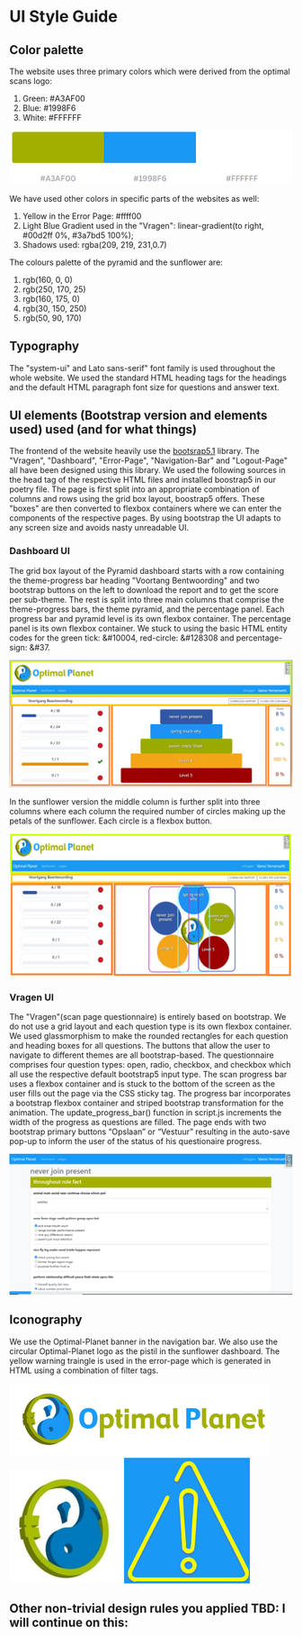 
# UI Style Guide

## Color palette
The website uses three primary colors which were derived from the optimal scans logo:
1. Green: #A3AF00
2. Blue: #1998F6 
3. White: #FFFFFF

![GitHub Logo](https://github.com/VamsiYerramsetti/Temporary/blob/main/palette1.png)

We have used other colors in specific parts of the websites as well:
1. Yellow in the Error Page: #ffff00
2. Light Blue Gradient used in the "Vragen": linear-gradient(to right, #00d2ff 0%, #3a7bd5 100%);
3. Shadows used: rgba(209, 219, 231,0.7)

The colours palette of the pyramid and the sunflower are:
1. rgb(160, 0, 0)
2. rgb(250, 170, 25)
3. rgb(160, 175, 0)
4. rgb(30, 150, 250)
5. rgb(50, 90, 170)

## Typography
The "system-ui" and Lato sans-serif" font family is used throughout the whole website. We used the standard HTML heading tags for the headings and the default HTML paragraph font size for questions and answer text.

## UI elements (Bootstrap version and elements used) used (and for what things)

The frontend of the website heavily use the [bootsrap5.1](https://getbootstrap.com/docs/5.0/getting-started/introduction/) library. The "Vragen", "Dashboard", "Error-Page", "Navigation-Bar" and "Logout-Page" all have been designed using this library. We used the following sources in the head tag of the respective HTML files and installed boostrap5 in our poetry file.
The page is first split into an appropriate combination of columns and rows using the grid box layout, boostrap5 offers. These "boxes" are then converted to flexbox containers where we can enter the components of the respective pages. By using bootstrap the UI adapts to any screen size and avoids nasty unreadable UI.

### Dashboard UI
The grid box layout of the Pyramid dashboard starts with a row containing the theme-progress bar heading "Voortang Bentwoording" and two bootstrap buttons on the left to download the report and to get the score per sub-theme. The rest is split into three main columns that comprise the theme-progress bars, the theme pyramid, and the percentage panel. Each progress bar and pyramid level is its own flexbox container. The percentage panel is its own flexbox container. We stuck to using the basic HTML entity codes for the green tick: &#10004, red-circle: &#128308 and percentage-sign: &#37.

![GitHub Logo](https://github.com/VamsiYerramsetti/Temporary/blob/main/pyramid.png)

In the sunflower version the middle column is further split into three columns where each column the required number of circles making up the petals of the sunflower. Each circle is a flexbox button.

![GitHub Logo](https://github.com/VamsiYerramsetti/Temporary/blob/main/sunflower.png)


### Vragen UI
The "Vragen"(scan page questionnaire) is entirely based on bootstrap. We do not use a grid layout and each question type is its own flexbox container. We used glassmorphism to make the rounded rectangles for each question and heading boxes for all questions. The buttons that allow the user to navigate to different themes are all bootstrap-based. The questionnaire comprises four question types: open, radio, checkbox, and checkbox which all use the respective default bootstrap5 input type. The scan progress bar uses a flexbox container and is stuck to the bottom of the screen as the user fills out the page via the CSS sticky tag. The progress bar incorporates a bootstrap flexbox container and striped bootstrap transformation for the animation. The update_progress_bar() function in script.js increments the width of the progress as questions are filled. The page ends with two bootstrap primary buttons “Opslaan” or “Vestuur” resulting in the auto-save pop-up to inform the user of the status of his questionaire progress.

![GitHub Logo](https://github.com/VamsiYerramsetti/Temporary/blob/main/vragen.png)

## Iconography
We use the Optimal-Planet banner in the navigation bar. We also use the circular Optimal-Planet logo as the pistil in the sunflower dashboard. The yellow warning traingle is used in the error-page which is generated in HTML using a combination of filter tags.

![GitHub Logo](https://github.com/VamsiYerramsetti/Temporary/blob/main/OPc-130px.png) ![GitHub Logo](https://github.com/VamsiYerramsetti/Temporary/blob/main/OP-flower.png) ![GitHub Logo](https://github.com/VamsiYerramsetti/Temporary/blob/main/triangle.png) 

## Other non-trivial design rules you applied TBD: I will continue on this:
